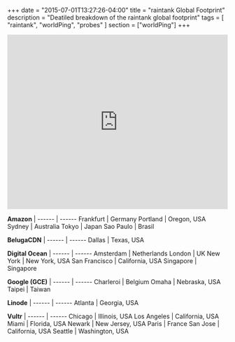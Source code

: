 +++
date = "2015-07-01T13:27:26-04:00"
title = "raintank Global Footprint"
description = "Deatiled breakdown of the raintank global footprint"
tags = [ "raintank", "worldPing", "probes" ]
section = ["worldPing"]
+++

<iframe width='100%' height='400px' frameBorder='0' src='https://a.tiles.mapbox.com/v4/wearecapacity.o2jefpi4/attribution,zoompan,zoomwheel.html?access_token=pk.eyJ1Ijoid2VhcmVjYXBhY2l0eSIsImEiOiJ2ZkcwNFBJIn0.z-6Cs83_A86Eqr3tFekS7g'></iframe>
<br/>

**Amazon** | 
------ | ------
Frankfurt | Germany
Portland | Oregon, USA
Sydney | Australia
Tokyo | Japan
Sao Paulo | Brasil

**BelugaCDN** | 
------ | ------
Dallas | Texas, USA

**Digital Ocean** | 
------ | ------ 
Amsterdam | Netherlands
London | UK
New York | New York, USA
San Francisco | California, USA
Singapore | Singapore

**Google (GCE)** | 
------ | ------
Charleroi | Belgium
Omaha | Nebraska, USA
Taipei | Taiwan

**Linode** | 
------ | ------
Atlanta | Georgia, USA

**Vultr** | 
------ | ------
Chicago | Illinois, USA
Los Angeles | California, USA
Miami | Florida, USA
Newark | New Jersey, USA
Paris | France
San Jose | California, USA
Seattle | Washington, USA
